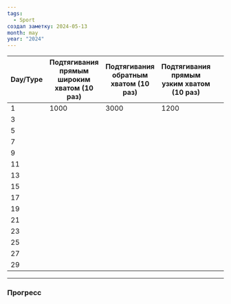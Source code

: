 ```yaml
---
tags:
  - Sport
создал заметку: 2024-05-13
month: may
year: "2024"
---
```


| **Day/Type** | Подтягивания прямым широким хватом (10 раз) | Подтягивания обратным хватом (10 раз) | Подтягивания прямым узким хватом (10 раз) |     |     | План     |
| ------------ | ------------------------------------------- | ------------------------------------- | ----------------------------------------- | --- | --- | -------- |
| 1            | 1000                                        | 3000                                  | 1200                                      |     |     | ахуенный |
| 3            |                                             |                                       |                                           |     |     |          |
| 5            |                                             |                                       |                                           |     |     |          |
| 7            |                                             |                                       |                                           |     |     |          |
| 9            |                                             |                                       |                                           |     |     |          |
| 11           |                                             |                                       |                                           |     |     |          |
| 13           |                                             |                                       |                                           |     |     |          |
| 15           |                                             |                                       |                                           |     |     |          |
| 17           |                                             |                                       |                                           |     |     |          |
| 19           |                                             |                                       |                                           |     |     |          |
| 21           |                                             |                                       |                                           |     |     |          |
| 23           |                                             |                                       |                                           |     |     |          |
| 25           |                                             |                                       |                                           |     |     |          |
| 27           |                                             |                                       |                                           |     |     |          |
| 29           |                                             |                                       |                                           |     |     |          |

---
### Прогресс


